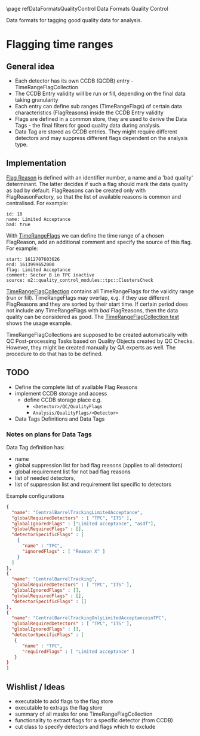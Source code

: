 \page refDataFormatsQualityControl Data Formats Quality Control

Data formats for tagging good quality data for analysis.

# Flagging time ranges
## General idea
* Each detector has its own CCDB (QCDB) entry - TimeRangeFlagCollection
* The CCDB Entry validity will be run or fill, depending on the final data taking granularity
* Each entry can define sub ranges (TimeRangeFlags) of certain data characteristics (FlagReasons) inside the CCDB Entry validity
* Flags are defined in a common store, they are used to derive the Data Tags - the final filters for good quality data during analysis.
* Data Tag are stored as CCDB entries. They might require different detectors and may suppress different flags dependent on the analysis type.

## Implementation

[Flag Reason](include/DataFormatsQualityControl/FlagReasons.h) is defined with an identifier number, a name and a 'bad quality' determinant.
The latter decides if such a flag should mark the data quality as bad by default.
FlagReasons can be created only with FlagReasonFactory, so that the list of available reasons is common and centralised. 
For example:
```
id: 10
name: Limited Acceptance
bad: true
```

With [TimeRangeFlags](include/DataFormatsQualityControl/TimeRangeFlag.h) we can define the time range of a chosen FlagReason, add an additional comment and specify the source of this flag.
For example:
```
start: 1612707603626 
end: 1613999652000
flag: Limited Acceptance
comment: Sector B in TPC inactive
source: o2::quality_control_modules::tpc::ClustersCheck
```

[TimeRangeFlagCollection](include/DataFormatsQualityControl/TimeRangeFlagCollection.h) contains all TimeRangeFlags for the validity range (run or fill).
TimeRangeFlags may overlap, e.g. if they use different FlagReasons and they are sorted by their start time.
If certain period does not include any TimeRangeFlags with *bad* FlagReasons, then the data quality can be considered as good.
The [TimeRangeFlagCollection test](test/testTimeRangeFlagCollection.cxx) shows the usage example.

TimeRangeFlagCollections are supposed to be created automatically with QC Post-processing Tasks based on Quality Objects created by QC Checks.
However, they might be created manually by QA experts as well.
The procedure to do that has to be defined.

## TODO
* Define the complete list of available Flag Reasons
* implement CCDB storage and access
  - define CCDB storage place e.g.
    * `<Detector>/QC/QualityFlags`
    * `Analysis/QualityFlags/<Detector>`
* Data Tags Definitions and Data Tags

### Notes on plans for Data Tags

Data Tag definition has:
* name
* global suppression list for bad flag reasons (applies to all detectors)
* global requirement list for not bad flag reasons
* list of needed detectors,
* list of suppression list and requirement list specific to detectors

Example configurations
```json
{
  "name": "CentralBarrelTrackingLimitedAcceptance",
  "globalRequiredDetectors" : [ "TPC", "ITS" ],
  "globalIgnoredFlags" : ["Limited acceptance", "asdf"],
  "globalRequiredFlags" : [],
  "detectorSpecificFlags" : [
    {
      "name" : "TPC",
      "ignoredFlags" : [ "Reason X" ]
    }
  ]
},
{
  "name": "CentralBarrelTracking",
  "globalRequiredDetectors" : [ "TPC", "ITS" ],
  "globalIgnoredFlags" : [],
  "globalRequiredFlags" : [],
  "detectorSpecificFlags" : []
},
{
  "name": "CentralBarrelTrackingOnlyLimitedAcceptanceinTPC",
  "globalRequiredDetectors" : [ "TPC", "ITS" ],
  "globalIgnoredFlags" : [],
  "detectorSpecificFlags" : [
   {
      "name" : "TPC",
      "requiredFlags" : [ "Limited acceptance" ]
   }
}
]
```

## Wishlist / Ideas
* executable to add flags to the flag store
* executable to extrags the flag store
* summary of all masks for one TimeRangeFlagCollection
* functionality to extract flags for a specific detector (from CCDB)
* cut class to specify detectors and flags which to exclude